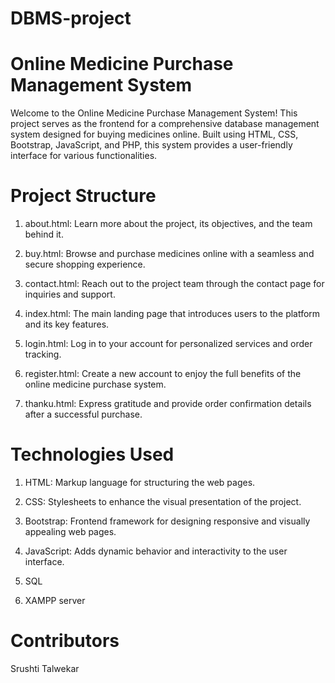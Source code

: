# DBMS-project
# Online Medicine Purchase Management System
Welcome to the Online Medicine Purchase Management System! This project serves as the frontend for a comprehensive database management system designed for buying medicines online. Built using HTML, CSS, Bootstrap, JavaScript, and PHP, this system provides a user-friendly interface for various functionalities.

# Project Structure
1. about.html: Learn more about the project, its objectives, and the team behind it.

2. buy.html: Browse and purchase medicines online with a seamless and secure shopping experience.

3. contact.html: Reach out to the project team through the contact page for inquiries and support.

4. index.html: The main landing page that introduces users to the platform and its key features.

5. login.html: Log in to your account for personalized services and order tracking.

6. register.html: Create a new account to enjoy the full benefits of the online medicine purchase system.

7. thanku.html: Express gratitude and provide order confirmation details after a successful purchase.

# Technologies Used
1. HTML: Markup language for structuring the web pages.

2. CSS: Stylesheets to enhance the visual presentation of the project.

3. Bootstrap: Frontend framework for designing responsive and visually appealing web pages.

4. JavaScript: Adds dynamic behavior and interactivity to the user interface.

5. SQL

6. XAMPP server   

 #  Contributors
Srushti Talwekar
